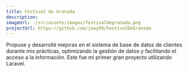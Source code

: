 ```yaml
---
title: Festival de Granada
description: 
imageUrl: ./src/assets/images/festivaldegranada.png
projectUrl: https://github.com/jowy99/FestivalDeGranada
---
```

Propuse y desarrollé mejoras en el sistema de base de datos de clientes durante mis prácticas, optimizando la gestión de datos y facilitando el acceso a la información. Este fue mi primer gran proyecto utilizando Laravel.